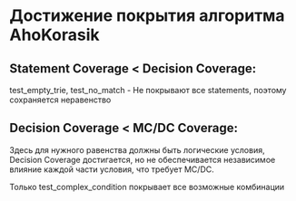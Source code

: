 # Достижение покрытия алгоритма AhoKorasik

## Statement Coverage < Decision Coverage:
test_empty_trie, test_no_match - Не покрывают все statements, поэтому сохраняется неравенство 

## Decision Coverage < MC/DC Coverage:
Здесь для нужного равенства должны быть логические условия, Decision Coverage достигается, но не обеспечивается независимое влияние каждой части условия, что требует MC/DC.

Только test_complex_condition покрывает все возможные комбинации
